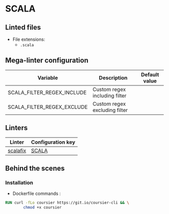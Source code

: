 <!-- markdownlint-disable MD003 MD020 MD033 MD041 -->
<!-- Generated by .automation/build.py, please do not update manually -->
# SCALA

## Linted files

- File extensions:
  - `.scala`

## Mega-linter configuration

| Variable | Description | Default value |
| ----------------- | -------------- | -------------- |
| SCALA_FILTER_REGEX_INCLUDE | Custom regex including filter |  |
| SCALA_FILTER_REGEX_EXCLUDE | Custom regex excluding filter |  |

## Linters

| Linter | Configuration key |
| ------ | ----------------- |
| [scalafix](https://github.com/nvuillam/mega-linter/tree/master/docs/descriptors/scala_scalafix.md#readme) | [SCALA](https://github.com/nvuillam/mega-linter/tree/master/docs/descriptors/scala_scalafix.md#readme) |

## Behind the scenes

### Installation

- Dockerfile commands :
```dockerfile
RUN curl -fLo coursier https://git.io/coursier-cli && \
        chmod +x coursier

```

